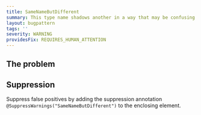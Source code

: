 ```yaml
---
title: SameNameButDifferent
summary: This type name shadows another in a way that may be confusing.
layout: bugpattern
tags: ''
severity: WARNING
providesFix: REQUIRES_HUMAN_ATTENTION
---
```


<!--
*** AUTO-GENERATED, DO NOT MODIFY ***
To make changes, edit the @BugPattern annotation or the explanation in docs/bugpattern.
-->

## The problem


## Suppression
Suppress false positives by adding the suppression annotation `@SuppressWarnings("SameNameButDifferent")` to the enclosing element.
